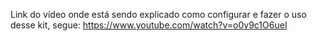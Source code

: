 Link do vídeo onde está sendo explicado como configurar e fazer o uso desse kit, segue: https://www.youtube.com/watch?v=o0v9c1O6ueI
